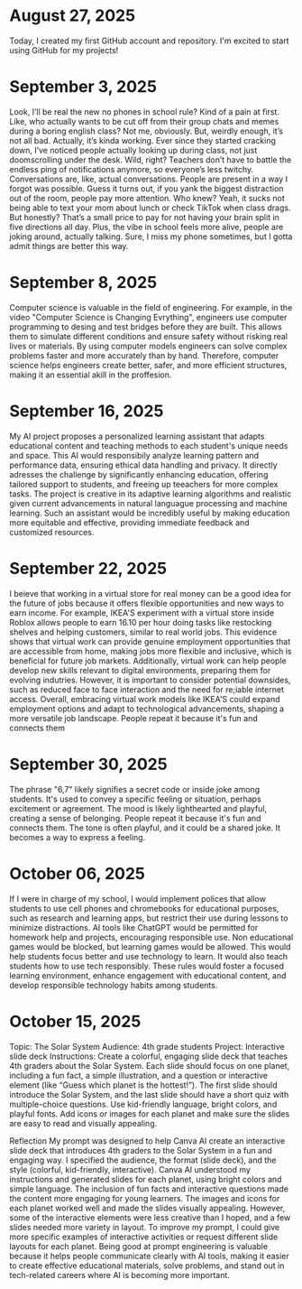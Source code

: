 # August 27, 2025

Today, I created my first GitHub account and repository. I'm excited to start using GitHub for my projects!

# September 3, 2025
Look, I’ll be real the new no phones in school rule? Kind of a pain at first. Like, who actually wants to be cut off from their group chats and memes during a boring english class? Not me, obviously. But, weirdly enough, it’s not all bad. Actually, it’s kinda working.
Ever since they started cracking down, I’ve noticed people actually looking up during class, not just doomscrolling under the desk. Wild, right? Teachers don’t have to battle the endless ping of notifications anymore, so everyone’s less twitchy. Conversations are, like, actual conversations. People are present in a way I forgot was possible. Guess it turns out, if you yank the biggest distraction out of the room, people pay more attention. Who knew?
Yeah, it sucks not being able to text your mom about lunch or check TikTok when class drags. But honestly? That’s a small price to pay for not having your brain split in five directions all day. Plus, the vibe in school feels more alive, people are joking around, actually talking. Sure, I miss my phone sometimes, but I gotta admit things are better this way.

# September 8, 2025
Computer science is valuable in the field of engineering. For example, in the video "Computer Science is Changing Evrything", engineers use computer programming to desing and test bridges before they are built. This allows them to simulate different conditions and ensure safety without risking real lives or materials. By using computer models engineers can solve complex problems faster and more accurately than by hand. Therefore, computer science helps engineers create better, safer, and more efficient structures, making it an essential akill in the proffesion.

# September 16, 2025
My AI project proposes a personalized learning assistant that adapts educational content and teaching methods to each student's unique needs and space. This AI would responsibily analyze learning pattern and performance data, ensuring ethical data handling and privacy. It directly adresses the challenge by significantly enhancing education, offering tailored support to students, and freeing up teeachers for more complex tasks. The project is creative in its adaptive learning algorithms and realistic given current advancements in natural languague processing and machine learning. Such an assistant would be incredibly useful by making education more equitable and effective, providing immediate feedback and customized resources. 

# September 22, 2025
I beieve that working in a virtual store for real money can be a good idea for the future of jobs because it offers flexible opportunities and new ways to earn income. For example, IKEA'S experiment with a virtual store inside Roblox allows people to earn 16.10 per hour doing tasks like restocking shelves and helping customers, similar to real world jobs. This evidence shows that virtual work can provide genuine employment opportunities  that are accessible from home, making jobs more flexible and inclusive, which is beneficial for future job markets. Additionally, virtual work can help people develop new skills relevant to digital environments, preparing them for evolving indutries. However, it is important to consider potential downsides, such as reduced face to face interaction and the need for re;iable internet access. Overall, embracing virtual work models like IKEA'S could expand employment options and adapt to technological advancements, shaping a more versatile job landscape. People repeat it because it's fun and connects them

# September 30, 2025
The phrase "6,7" likely signifies a secret code or inside joke among students. It's used to convey a specific feeling or situation, perhaps excitement or agreement. The mood is likely lighthearted and playful, creating a sense of belonging. People repeat it because it's fun and connects them. The tone is often playful, and it could be a shared joke. It becomes a way to express a feeling.

# October 06, 2025
If I were in charge of my school, I would implement polices that allow students to use cell phones and chromebooks for educational purposes, such as research and learning apps, but restrict their use during lessons to minimize distractions. AI tools like ChatGPT would be permitted for homework help and projects, encouraging responsible use. Non educational games would be blocked, but learning games would be allowed. This would help students focus better and use technology to learn. It would also teach students how to use tech responsibly. These rules would foster a focused learning environment, enhance engagement with educational content, and develop responsible technology habits among students.

# October 15, 2025
Topic: The Solar System
Audience: 4th grade students
Project: Interactive slide deck
Instructions:
Create a colorful, engaging slide deck that teaches 4th graders about the Solar System. Each slide should focus on one planet, including a fun fact, a simple illustration, and a question or interactive element (like “Guess which planet is the hottest!”). The first slide should introduce the Solar System, and the last slide should have a short quiz with multiple-choice questions. Use kid-friendly language, bright colors, and playful fonts. Add icons or images for each planet and make sure the slides are easy to read and visually appealing.

 Reflection
My prompt was designed to help Canva AI create an interactive slide deck that introduces 4th graders to the Solar System in a fun and engaging way. I specified the audience, the format (slide deck), and the style (colorful, kid-friendly, interactive). Canva AI understood my instructions and generated slides for each planet, using bright colors and simple language. The inclusion of fun facts and interactive questions made the content more engaging for young learners. The images and icons for each planet worked well and made the slides visually appealing. However, some of the interactive elements were less creative than I hoped, and a few slides needed more variety in layout. To improve my prompt, I could give more specific examples of interactive activities or request different slide layouts for each planet. Being good at prompt engineering is valuable because it helps people communicate clearly with AI tools, making it easier to create effective educational materials, solve problems, and stand out in tech-related careers where AI is becoming more important.
